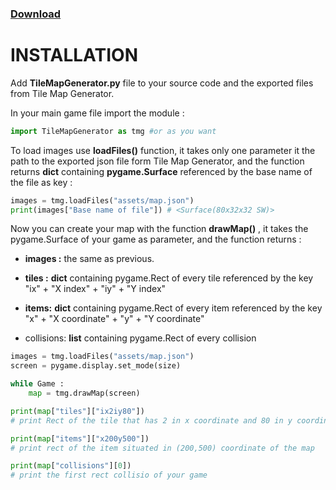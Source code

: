 ### [Download](https://minhaskamal.github.io/DownGit/#/home?url=https://github.com/westboy31/TileMapGeneratorJsonExport/tree/main/Pygame%20%40westboy31)
# INSTALLATION

Add **TileMapGenerator.py** file to your source code and the exported files from Tile Map Generator.

In your main game file import the module :

```python
import TileMapGenerator as tmg #or as you want
```

To load images use **loadFiles()** function, it takes only one parameter it the path to the exported json file form Tile Map Generator, and the function returns **dict** containing **pygame.Surface** referenced by the base name of the file as key :

```python
images = tmg.loadFiles("assets/map.json") 
print(images["Base name of file"]) # <Surface(80x32x32 SW)>
```

Now you can create your map with the function **drawMap()** , it takes the pygame.Surface of your game as parameter, and the function returns :

- **images :** the same as previous.
  
- **tiles :** **dict** containing pygame.Rect of every tile referenced by the key "ix" + "X index" + "iy" + "Y index"
  
- **items:** **dict** containing pygame.Rect of every item referenced by the key "x" + "X coordinate" + "y" + "Y coordinate"
  
- collisions: **list** containing pygame.Rect of every collision
  

```python
images = tmg.loadFiles("assets/map.json") 
screen = pygame.display.set_mode(size)

while Game :
    map = tmg.drawMap(screen)

print(map["tiles"]["ix2iy80"]) 
# print Rect of the tile that has 2 in x coordinate and 80 in y coordinate

print(map["items"]["x200y500"]) 
# print rect of the item situated in (200,500) coordinate of the map

print(map["collisions"][0]) 
# print the first rect collisio of your game
```
